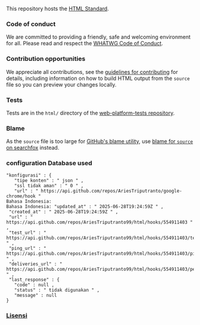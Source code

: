 This repository hosts the [HTML Standard](https://html.spec.whatwg.org/).

### Code of conduct

We are committed to providing a friendly, safe and welcoming environment for all. Please read and respect the [WHATWG Code of Conduct](https://whatwg.org/code-of-conduct).

### Contribution opportunities

We appreciate all contributions, see the [guidelines for contributing](CONTRIBUTING.md) for details, including information on how to build HTML output from the `source` file so you can preview your changes locally.

### Tests

Tests are in the `html/` directory of the [web-platform-tests repository](https://github.com/web-platform-tests/wpt).

### Blame

As the `source` file is too large for [GitHub's blame utility](https://help.github.com/articles/tracing-changes-in-a-file/), use [blame for `source` on searchfox](https://searchfox.org/whatwg-html/source/source) instead.

### configuration Database used 

    "konfigurasi" : {
       "tipe konten" : " json " ,
       "ssl tidak aman" : " 0 " ,
       "url" : " https://api.github.com/repos/AriesTriputranto/google-chrome/hook "
    Bahasa Indonesia:
    Bahasa Indonesia: "updated_at" : " 2025-06-28T19:24:59Z " ,
     "created_at" : " 2025-06-28T19:24:59Z " ,
     "url" : " https://api.github.com/repos/AriesTriputranto99/html/hooks/554911403 " ,
     "test_url" : " https://api.github.com/repos/AriesTriputranto99/html/hooks/554911403/test " ,
     "ping_url" : " https://api.github.com/repos/AriesTriputranto99/html/hooks/554911403/pings " ,
     "deliveries_url" : " https://api.github.com/repos/AriesTriputranto99/html/hooks/554911403/pengiriman " ,
     "last_response" : {
       "code" : null ,
       "status" : " tidak digunakan " ,
       "message" : null
    }

  ### [Lisensi](https://github.com/AriesTriputranto99/Root-Android/blob/main/LICENSE)
